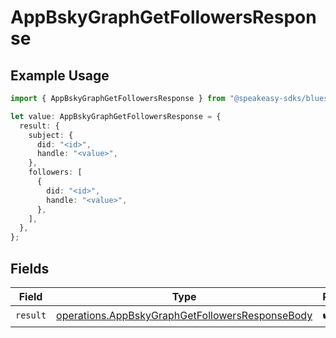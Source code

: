 # AppBskyGraphGetFollowersResponse

## Example Usage

```typescript
import { AppBskyGraphGetFollowersResponse } from "@speakeasy-sdks/bluesky/models/operations";

let value: AppBskyGraphGetFollowersResponse = {
  result: {
    subject: {
      did: "<id>",
      handle: "<value>",
    },
    followers: [
      {
        did: "<id>",
        handle: "<value>",
      },
    ],
  },
};
```

## Fields

| Field                                                                                                              | Type                                                                                                               | Required                                                                                                           | Description                                                                                                        |
| ------------------------------------------------------------------------------------------------------------------ | ------------------------------------------------------------------------------------------------------------------ | ------------------------------------------------------------------------------------------------------------------ | ------------------------------------------------------------------------------------------------------------------ |
| `result`                                                                                                           | [operations.AppBskyGraphGetFollowersResponseBody](../../models/operations/appbskygraphgetfollowersresponsebody.md) | :heavy_check_mark:                                                                                                 | N/A                                                                                                                |